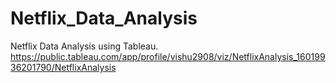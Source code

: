# Netflix_Data_Analysis
Netflix Data Analysis using Tableau.
https://public.tableau.com/app/profile/vishu2908/viz/NetflixAnalysis_16019936201790/NetflixAnalysis
